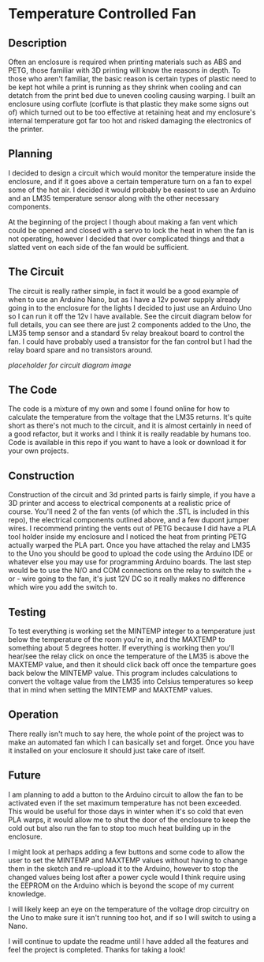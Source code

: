 # Temperature Controlled Fan

## Description
Often an enclosure is required when printing materials such as ABS and PETG, those familiar with 3D printing will know the reasons in depth. To those who aren't familiar, the basic reason is certain types of plastic need to be kept hot while a print is running as they shrink when cooling and can detatch from the print bed due to uneven cooling causing warping. I built an enclosure using corflute (corflute is that plastic they make some signs out of) which turned out to be too effective at retaining heat and my enclosure's internal temperature got far too hot and risked damaging the electronics of the printer.

## Planning
I decided to design a circuit which would monitor the temperature inside the enclosure, and if it goes above a certain temperature turn on a fan to expel some of the hot air. I decided it would probably be easiest to use an Arduino and an LM35 temperature sensor along with the other necessary components.

At the beginning of the project I though about making a fan vent which could be opened and closed with a servo to lock the heat in when the fan is not operating, however I decided that over complicated things and that a slatted vent on each side of the fan would be sufficient.

## The Circuit
The circuit is really rather simple, in fact it would be a good example of when to use an Arduino Nano, but as I have a 12v power supply already going in to the enclosure for the lights I decided to just use an Arduino Uno so I can run it off the 12v I have available. 
See the circuit diagram below for full details, you can see there are just 2 components added to the Uno, the LM35 temp sensor and a standard 5v relay breakout board to control the fan. I could have probably used a transistor for the fan control but I had the relay board spare and no transistors around.

*placeholder for circuit diagram image*

## The Code
The code is a mixture of my own and some I found online for how to calculate the temperature from the voltage that the LM35 returns. It's quite short as there's not much to the circuit, and it is almost certainly in need of a good refactor, but it works and I think it is really readable by humans too. Code is available in this repo if you want to have a look or download it for your own projects.

## Construction
Construction of the circuit and 3d printed parts is fairly simple, if you have a 3D printer and access to electrical components at a realistic price of course. You'll need 2 of the fan vents (of which the .STL is included in this repo), the electrical components outlined above, and a few dupont jumper wires. I recommend printing the vents out of PETG because I did have a PLA tool holder inside my enclosure and I noticed the heat from printing PETG actually warped the PLA part. Once you have attached the relay and LM35 to the Uno you should be good to upload the code using the Arduino IDE or whatever else you may use for programming Arduino boards. The last step would be to use the N/O and COM connections on the relay to switch the + or - wire going to the fan, it's just 12V DC so it really makes no difference which wire you add the switch to.

## Testing
To test everything is working set the MINTEMP integer to a temperature just below the temperature of the room you're in, and the MAXTEMP to something about 5 degrees hotter. If everything is working then you'll hear/see the relay click on once the temperature of the LM35 is above the MAXTEMP value, and then it should click back off once the temparture goes back below the MINTEMP value. This program includes calculations to convert the voltage value from the LM35 into Celsius temperatures so keep that in mind when setting the MINTEMP and MAXTEMP values.

## Operation
There really isn't much to say here, the whole point of the project was to make an automated fan which I can basically set and forget. Once you have it installed on your enclosure it should just take care of itself.

## Future
I am planning to add a button to the Arduino circuit to allow the fan to be activated even if the set maximum temperature has not been exceeded. This would be useful for those days in winter when it's so cold that even PLA warps, it would allow me to shut the door of the enclosure to keep the cold out but also run the fan to stop too much heat building up in the enclosure.

I might look at perhaps adding a few buttons and some code to allow the user to set the MINTEMP and MAXTEMP values without having to change them in the sketch and re-upload it to the Arduino, however to stop the changed values being lost after a power cycle would I think require using the EEPROM on the Arduino which is beyond the scope of my current knowledge.

I will likely keep an eye on the temperature of the voltage drop circuitry on the Uno to make sure it isn't running too hot, and if so I will switch to using a Nano.

I will continue to update the readme until I have added all the features and feel the project is completed. Thanks for taking a look!
